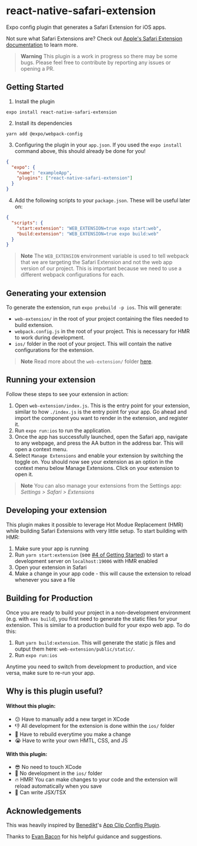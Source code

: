 # react-native-safari-extension

Expo config plugin that generates a Safari Extension for iOS apps.

Not sure what Safari Extensions are? Check out [Apple's Safari Extension documentation](https://developer.apple.com/safari/extensions/) to learn more.

> **Warning** This plugin is a work in progress so there may be some bugs. Please feel free to contribute by reporting any issues or opening a PR.

## Getting Started

1. Install the plugin

```console
expo install react-native-safari-extension
```

2. Install its dependencies

```console
yarn add @expo/webpack-config
```

3. Configuring the plugin in your `app.json`. If you used the `expo install` command above, this should already be done for you!

```json
{
  "expo": {
    "name": "exampleApp",
    "plugins": ["react-native-safari-extension"]
  }
}
```

4. Add the following scripts to your `package.json`. These will be useful later on:

```json
{
  "scripts": {
    "start:extension": "WEB_EXTENSION=true expo start:web",
    "build:extension": "WEB_EXTENSION=true expo build:web"
  }
}
```

> **Note** The `WEB_EXTENSION` environment variable is used to tell webpack that we are targeting the Safari Extension and not the web app version of our project. This is important because we need to use a different webpack configurations for each.

## Generating your extension

To generate the extension, run `expo prebuild -p ios`. This will generate:

- `web-extension/` in the root of your project containing the files needed to build extension.
- `webpack.config.js` in the root of your project. This is necessary for HMR to work during development.
- `ios/` folder in the root of your project. This will contain the native configurations for the extension.

> **Note** Read more about the `web-extension/` folder [here](./web-extension/README.md).

## Running your extension

Follow these steps to see your extension in action:

1. Open `web-extension/index.js`. This is the entry point for your extension, similar to how `./index.js` is the entry point for your app. Go ahead and import the component you want to render in the extension, and register it.
2. Run `expo run:ios` to run the application.
3. Once the app has successfully launched, open the Safari app, navigate to any webpage, and press the AA button in the address bar. This will open a context menu.
4. Select `Manage Extensions` and enable your extension by switching the toggle on. You should now see your extension as an option in the context menu below Manage Extensions. Click on your extension to open it.

> **Note** You can also manage your extensions from the Settings app: _Settings > Safari > Extensions_

## Developing your extension

This plugin makes it possible to leverage Hot Modue Replacement (HMR) while building Safari Extensions with very little setup. To start building with HMR:

1. Make sure your app is running
2. Run `yarn start:extension` (see [#4 of Getting Started](#getting-started)) to start a development server on `localhost:19006` with HMR enabled
3. Open your extension in Safari
4. Make a change in your app code - this will cause the extension to reload whenever you save a file

## Building for Production

Once you are ready to build your project in a non-development environment (e.g. with `eas build`), you first need to generate the static files for your extension. This is similar to a production build for your expo web app. To do this:

1. Run `yarn build:extension`. This will generate the static js files and output them here: `web-extension/public/static/`.
2. Run `expo run:ios`

Anytime you need to switch from development to production, and vice versa, make sure to re-run your app.

## Why is this plugin useful?

#### Without this plugin:

- :confused: Have to manually add a new target in XCode
- :-1: All development for the extension is done within the `ios/` folder
- :snail: Have to rebuild everytime you make a change
- :sob: Have to write your own HMTL, CSS, and JS

#### With this plugin:

- :sunglasses: No need to touch XCode
- :raised_hands: No development in the `ios/` folder
- :fire: HMR! You can make changes to your code and the extension will reload automatically when you save
- :tada: Can write JSX/TSX

## Acknowledgements

This was heavily inspired by [Benedikt](https://twitter.com/bndkt)'s [App Clip Conflig Plugin](https://github.com/bndkt/react-native-app-clip).

Thanks to [Evan Bacon](https://twitter.com/Baconbrix) for his helpful guidance and suggestions.
